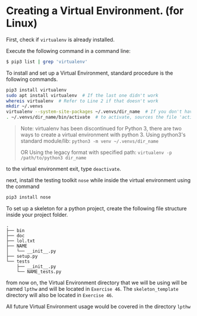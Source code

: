 # Creating a Virtual Environment. (for Linux)

First, check if `virtualenv` is already installed.

Execute the following command in a command line:

```bash
$ pip3 list | grep 'virtualenv'
```

To install and set up a Virtual Environment, standard procedure is the following commands.

```bash
pip3 install virtualenv
sudo apt install virtualenv  # If the last one didn't work
whereis virtualenv  # Refer to Line 2 if that doesn't work
mkdir ~/.venvs
virtualenv --system-site-packages ~/.venvs/dir_name  # If you don't have a directory with a virtual python installation already
. ~/.venvs/dir_name/bin/activate  # to activate, sources the file 'activate'
```

>Note:
>virtualenv has been discontinued for Python 3, there are two ways to create a virtual environment with python 3.
>Using python3's standard module/lib: `python3 -m venv ~/.venvs/dir_name`
>
>OR Using the legacy format with specified path: `virtualenv -p /path/to/python3 dir_name`

to the virtual environment exit, type `deactivate`.

next, install the testing toolkit `nose` while inside the virtual environment using the command
```bash
pip3 install nose
```

To set up a skeleton for a python project, create the following file structure inside your project folder.

```
.
├── bin
├── doc
├── lol.txt
├── NAME
│   └── __init__.py
├── setup.py
└── tests
    ├── __init__.py
    └── NAME_tests.py
```

from now on, the Virtual Environment directory that we will be using will be named `lpthw` and will be located in `Exercise 46`. The `skeleton_template` directory will also be located in `Exercise 46`.

All future Virtual Environment usage would be covered in the directory `lpthw`

